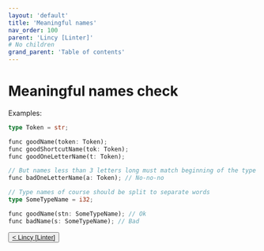 ```yaml
---
layout: 'default'
title: 'Meaningful names'
nav_order: 100
parent: 'Lincy [Linter]'
# No children
grand_parent: 'Table of contents'
---
```


# Meaningful names check

Examples:
```rust
type Token = str;

func goodName(token: Token);
func goodShortcutName(tok: Token);
func goodOneLetterName(t: Token);

// But names less than 3 letters long must match beginning of the type name
func badOneLetterName(a: Token); // No-no-no

// Type names of course should be split to separate words
type SomeTypeName = i32;

func goodName(stn: SomeTypeName); // Ok
func badName(s: SomeTypeName); // Bad
```
<div class="nav-btn-block">
    <button class="nav-btn left">
    <a class="link" href="/Jacy-Dev-Book/lincy/index.html">< Lincy [Linter]</a>
</button>

    
</div>
